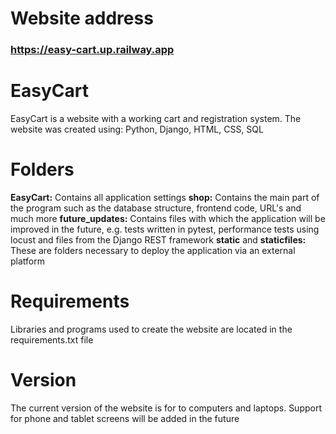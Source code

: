 # Website address

### https://easy-cart.up.railway.app

# EasyCart

EasyCart is a website with a working cart and registration system. The website was created using: Python, Django, HTML, CSS, SQL

# Folders

**EasyCart:** Contains all application settings
**shop:** Contains the main part of the program such as the database structure, frontend code, URL's and much more
**future_updates:** Contains files with which the application will be improved in the future, e.g. tests written in pytest, performance tests using locust and files from the Django REST framework
**static** and **staticfiles:** These are folders necessary to deploy the application via an external platform

# Requirements

Libraries and programs used to create the website are located in the requirements.txt file

# Version

The current version of the website is for to computers and laptops. Support for phone and tablet screens will be added in the future
